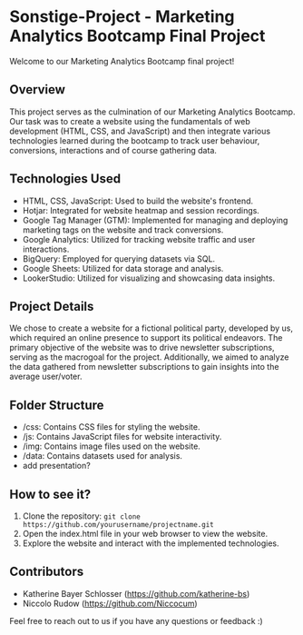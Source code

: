 # Sonstige-Project - Marketing Analytics Bootcamp Final Project

Welcome to our Marketing Analytics Bootcamp final project!

## Overview

This project serves as the culmination of our Marketing Analytics Bootcamp. Our task was to create a website using the fundamentals of web development (HTML, CSS, and JavaScript) and then integrate various technologies learned during the bootcamp to track user behaviour, conversions, interactions and of course gathering data.

## Technologies Used

- HTML, CSS, JavaScript: Used to build the website's frontend.
- Hotjar: Integrated for website heatmap and session recordings.
- Google Tag Manager (GTM): Implemented for managing and deploying marketing tags on the website and track conversions.
- Google Analytics: Utilized for tracking website traffic and user interactions.
- BigQuery: Employed for querying datasets via SQL.
- Google Sheets: Utilized for data storage and analysis.
- LookerStudio: Utilized for visualizing and showcasing data insights.

## Project Details

We chose to create a website for a fictional political party, developed by us, which required an online presence to support its political endeavors. The primary objective of the website was to drive newsletter subscriptions, serving as the macrogoal for the project. Additionally, we aimed to analyze the data gathered from newsletter subscriptions to gain insights into the average user/voter.

## Folder Structure

- /css: Contains CSS files for styling the website.
- /js: Contains JavaScript files for website interactivity.
- /img: Contains image files used on the website.
- /data: Contains datasets used for analysis.
- add presentation?

## How to see it?

1. Clone the repository: `git clone https://github.com/yourusername/projectname.git`
2. Open the index.html file in your web browser to view the website.
3. Explore the website and interact with the implemented technologies.

## Contributors

- Katherine Bayer Schlosser (https://github.com/katherine-bs)
- Niccolo Rudow (https://github.com/Niccocum)


Feel free to reach out to us if you have any questions or feedback :)


